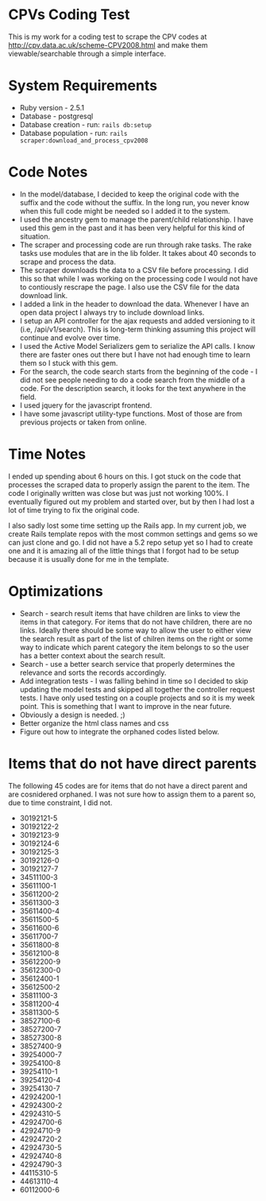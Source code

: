 # CPVs Coding Test
This is my work for a coding test to scrape the CPV codes at http://cpv.data.ac.uk/scheme-CPV2008.html and make them viewable/searchable through a simple interface.

# System Requirements
* Ruby version - 2.5.1
* Database - postgresql
* Database creation - run: `rails db:setup`
* Database population - run: `rails scraper:download_and_process_cpv2008`

# Code Notes
* In the model/database, I decided to keep the original code with the suffix and the code without the suffix. In the long run, you never know when this full code might be needed so I added it to the system.
* I used the ancestry gem to manage the parent/child relationship. I have used this gem in the past and it has been very helpful for this kind of situation.
* The scraper and processing code are run through rake tasks. The rake tasks use modules that are in the lib folder. It takes about 40 seconds to scrape and process the data.
* The scraper downloads the data to a CSV file before processing. I did this so that while I was working on the processing code I would not have to contiously rescrape the page. I also use the CSV file for the data download link.
* I added a link in the header to download the data. Whenever I have an open data project I always try to include download links.
* I setup an API controller for the ajax requests and added versioning to it (i.e, /api/v1/search). This is long-term thinking assuming this project will continue and evolve over time.
* I used the Active Model Serializers gem to serialize the API calls. I know there are faster ones out there but I have not had enough time to learn them so I stuck with this gem.
* For the search, the code search starts from the beginning of the code - I did not see people needing to do a code search from the middle of a code. For the description search, it looks for the text anywhere in the field.
* I used jquery for the javascript frontend.
* I have some javascript utility-type functions. Most of those are from previous projects or taken from online.

# Time Notes
I ended up spending about 6 hours on this. I got stuck on the code that processes the scraped data to properly assign the parent to the item. The code I originally written was close but was just not working 100%. I eventually figured out my problem and started over, but by then I had lost a lot of time trying to fix the original code.

I also sadly lost some time setting up the Rails app. In my current job, we create Rails template repos with the most common settings and gems so we can just clone and go. I did not have a 5.2 repo setup yet so I had to create one and it is amazing all of the little things that I forgot had to be setup because it is usually done for me in the template.

# Optimizations
* Search - search result items that have children are links to view the items in that category. For items that do not have children, there are no links. Ideally there should be some way to allow the user to either view the search result as part of the list of chilren items on the right or some way to indicate which parent category the item belongs to so the user has a better context about the search result.
* Search - use a better search service that properly determines the relevance and sorts the records accordingly.
* Add integration tests - I was falling behind in time so I decided to skip updating the model tests and skipped all together the controller request tests. I have only used testing on a couple projects and so it is my week point. This is something that I want to improve in the near future.
* Obviously a design is needed. ;)
* Better organize the html class names and css
* Figure out how to integrate the orphaned codes listed below.

# Items that do not have direct parents
The following 45 codes are for items that do not have a direct parent and are cosnidered orphaned.
I was not sure how to assign them to a parent so, due to time constraint, I did not.
* 30192121-5
* 30192122-2
* 30192123-9
* 30192124-6
* 30192125-3
* 30192126-0
* 30192127-7
* 34511100-3
* 35611100-1
* 35611200-2
* 35611300-3
* 35611400-4
* 35611500-5
* 35611600-6
* 35611700-7
* 35611800-8
* 35612100-8
* 35612200-9
* 35612300-0
* 35612400-1
* 35612500-2
* 35811100-3
* 35811200-4
* 35811300-5
* 38527100-6
* 38527200-7
* 38527300-8
* 38527400-9
* 39254000-7
* 39254100-8
* 39254110-1
* 39254120-4
* 39254130-7
* 42924200-1
* 42924300-2
* 42924310-5
* 42924700-6
* 42924710-9
* 42924720-2
* 42924730-5
* 42924740-8
* 42924790-3
* 44115310-5
* 44613110-4
* 60112000-6
